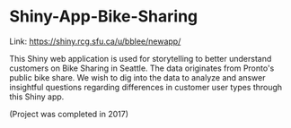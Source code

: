 # Shiny-App-Bike-Sharing
Link: https://shiny.rcg.sfu.ca/u/bblee/newapp/

This Shiny web application is used for storytelling to better understand customers on Bike Sharing in Seattle. The data originates from Pronto's public bike share. We wish to dig into the data to analyze and answer insightful questions regarding differences in customer user types through this Shiny app.

(Project was completed in 2017)
